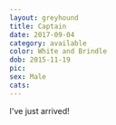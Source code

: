 ```yaml
---
layout: greyhound
title: Captain
date: 2017-09-04
category: available
color: White and Brindle
dob: 2015-11-19
pic:
sex: Male
cats: 
---
```


I've just arrived!
